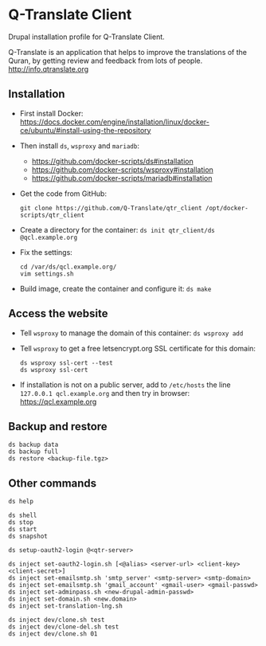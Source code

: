 # Q-Translate Client

Drupal installation profile for Q-Translate Client.

Q-Translate is an application that helps to improve the translations
of the Quran, by getting review and feedback from lots of
people. http://info.qtranslate.org

## Installation

  - First install Docker:
    https://docs.docker.com/engine/installation/linux/docker-ce/ubuntu/#install-using-the-repository

  - Then install `ds`, `wsproxy` and `mariadb`:
     + https://github.com/docker-scripts/ds#installation
     + https://github.com/docker-scripts/wsproxy#installation
     + https://github.com/docker-scripts/mariadb#installation


  - Get the code from GitHub:
    ```
    git clone https://github.com/Q-Translate/qtr_client /opt/docker-scripts/qtr_client
    ```

  - Create a directory for the container: `ds init qtr_client/ds @qcl.example.org`

  - Fix the settings:
    ```
    cd /var/ds/qcl.example.org/
    vim settings.sh
    ```

  - Build image, create the container and configure it: `ds make`


## Access the website

  - Tell `wsproxy` to manage the domain of this container: `ds wsproxy add`

  - Tell `wsproxy` to get a free letsencrypt.org SSL certificate for this domain:
    ```
    ds wsproxy ssl-cert --test
    ds wsproxy ssl-cert
    ```

  - If installation is not on a public server, add to `/etc/hosts` the
    line `127.0.0.1 qcl.example.org` and then try in browser:
    https://qcl.example.org


## Backup and restore

    ds backup data
    ds backup full
    ds restore <backup-file.tgz>


## Other commands

    ds help

    ds shell
    ds stop
    ds start
    ds snapshot

    ds setup-oauth2-login @<qtr-server>

    ds inject set-oauth2-login.sh [<@alias> <server-url> <client-key> <client-secret>]
    ds inject set-emailsmtp.sh 'smtp_server' <smtp-server> <smtp-domain>
    ds inject set-emailsmtp.sh 'gmail_account' <gmail-user> <gmail-passwd>
    ds inject set-adminpass.sh <new-drupal-admin-passwd>
    ds inject set-domain.sh <new.domain>
    ds inject set-translation-lng.sh

    ds inject dev/clone.sh test
    ds inject dev/clone-del.sh test
    ds inject dev/clone.sh 01
